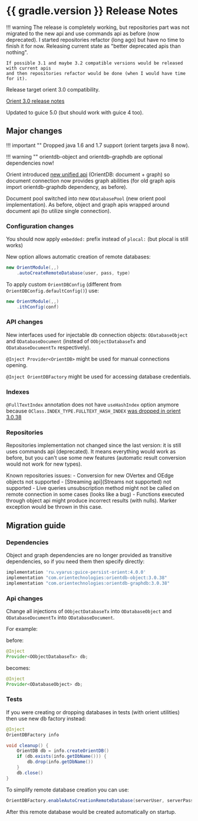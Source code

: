 # {{ gradle.version }} Release Notes

!!! warning 
    The release is completely working, but repositories part was not migrated to the new api
    and use commands api as before (now deprecated). I started repositories refactor  (long ago) 
    but have no time to finish it for now. Releasing current state as "better deprecated apis than nothing". 

    If possible 3.1 and maybe 3.2 compatible versions would be released with current apis
    and then repositories refactor would be done (when I would have time for it).

Release target orient 3.0 compatibility.

[Orient 3.0 release notes](https://orientdb.com/docs/3.0.x/release/3.0/What-is-new-in-OrientDB-3.0.html)

Updated to guice 5.0 (but should work with guice 4 too). 

## Major changes

!!! important ""
    Dropped java 1.6 and 1.7 support (orient targets java 8 now).

!!! warning ""
    orientdb-object and orientdb-graphdb are optional dependencies now!

Orient introduced [new unified api](https://orientdb.com/docs/3.0.x/java/Document-API-Database.html) (OrientDB: document + graph) so document connection now provides graph abilities
(for old graph apis import orientdb-graphdb dependency, as before).

Document pool switched into new `ODatabasePool` (new orient pool implementation). As before, 
object and graph apis wrapped around document api (to utilize single connection). 

### Configuration changes

You should now apply `embedded:` prefix instead of `plocal:` (but plocal is still works)

New option allows automatic creation of remote databases:

```java
new OrientModule(,,)
    .autoCreateRemoteDatabase(user, pass, type)
```

To apply custom `OrientDBConfig` (different from `OrientDBConfig.defaultConfig()`) use:

```java
new OrientModule(,,)
    .ithConfig(conf)
```

### API changes

New interfaces used for injectable db connection objects: `ODatabaseObject` and `ODatabaseDocument`
(instead of `OObjectDatabaseTx` and `ODatabaseDocumentTx` respectively).

`@Inject Provider<OrientDB>` might be used for manual connections opening.

`@Inject OrientDBFactory` might be used for accessing database credentials.

### Indexes

`@FullTextIndex` annotation does not have `useHashIndex` option anymore because
`OClass.INDEX_TYPE.FULLTEXT_HASH_INDEX` [was dropped in orient 3.0.38](https://github.com/orientechnologies/orientdb/commit/bfceffa50d3f708f5c1c05dab1f082861df01e12#diff-3371617e7407306ad4397a0835f64175314b828295d5ad88891c051915d2d8aaL226)

### Repositories

Repositories implementation not changed since the last version: it is still uses commands api
(deprecated). It means everything would work as before, but you can't use some new features
(automatic result conversion would not work for new types).

Known repositories issues:
    - Conversion for new OVertex and OEdge objects not supported
    - [Streaming api](Streams not supported) not supported
    - Live queries unsubscription method might not be called on remote connection in some cases (looks like a bug)
    - Functions executed through object api might produce incorrect results (with nulls).
      Marker exception would be thrown in this case.


## Migration guide

### Dependencies

Object and graph dependencies are no longer provided as transitive dependencies, so if you need them then 
specify directly:

```groovy
implementation 'ru.vyarus:guice-persist-orient:4.0.0'
implementation "com.orientechnologies:orientdb-object:3.0.38"
implementation "com.orientechnologies:orientdb-graphdb:3.0.38"
```

### Api changes

Change all injections of `OObjectDatabaseTx` into `ODatabaseObject` and 
`ODatabaseDocumentTx` into `ODatabaseDocument`.

For example:

before:

```java
@Inject
Provider<OObjectDatabaseTx> db;
```

becomes:

```java
@Inject
Provider<ODatabaseObject> db;
```

### Tests

If you were creating or dropping databases in tests (with orient utilities) then use
new db factory instead:

```java
@Inject
OrientDBFactory info

void cleanup() {
    OrientDB db = info.createOrientDB()
    if (db.exists(info.getDbName())) {
        db.drop(info.getDbName())
    }
    db.close()
}
```

To simplify remote database creation you can use:

```java
OrientDBFactory.enableAutoCreationRemoteDatabase(serverUser, serverPassword, dbType)
```

After this remote database would be created automatically on startup.